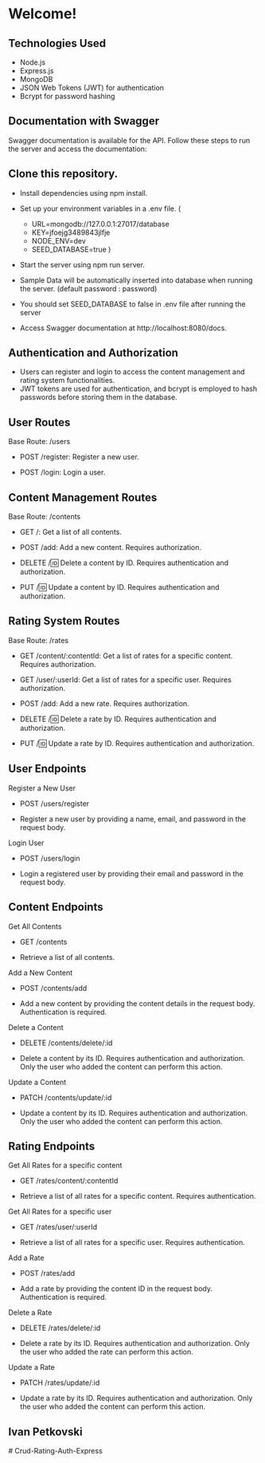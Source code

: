 # Welcome!


## Technologies Used
- Node.js
- Express.js
- MongoDB
- JSON Web Tokens (JWT) for authentication
- Bcrypt for password hashing


## Documentation with Swagger
Swagger documentation is available for the API. Follow these steps to run the server and access the documentation:


## Clone this repository.
- Install dependencies using npm install.

- Set up your environment variables in a .env file.
(
    - URL=mongodb://127.0.0.1:27017/database
    - KEY=jfoejg3489843jlfje
    - NODE_ENV=dev
    - SEED_DATABASE=true
)

- Start the server using npm run server.

- Sample Data will be automatically inserted into database when running the server. (default password : password)

- You should set SEED_DATABASE to false in .env file after running the server

- Access Swagger documentation at http://localhost:8080/docs.


## Authentication and Authorization
- Users can register and login to access the content management and rating system functionalities. 
- JWT tokens are used for authentication, and bcrypt is employed to hash passwords before storing them in the database.

## User Routes

Base Route: /users

- POST /register: Register a new user.

- POST /login: Login a user.


## Content Management Routes
Base Route: /contents

- GET /: Get a list of all contents.

- POST /add: Add a new content. Requires authorization.

- DELETE /:id: Delete a content by ID. Requires authentication and authorization.

- PUT /:id: Update a content by ID. Requires authentication and authorization.


## Rating System Routes
Base Route: /rates

- GET /content/:contentId: Get a list of rates for a specific content. Requires authorization.

- GET /user/:userId: Get a list of rates for a specific user. Requires authorization.

- POST /add: Add a new rate. Requires authorization.

- DELETE /:id: Delete a rate by ID. Requires authentication and authorization.

- PUT /:id: Update a rate by ID. Requires authentication and authorization.


## User Endpoints
Register a New User

- POST /users/register

- Register a new user by providing a name, email, and password in the request body.


Login User

- POST /users/login

- Login a registered user by providing their email and password in the request body.


## Content Endpoints
Get All Contents

- GET /contents

- Retrieve a list of all contents.

Add a New Content

- POST /contents/add

- Add a new content by providing the content details in the request body. Authentication is required.

Delete a Content

- DELETE /contents/delete/:id

- Delete a content by its ID. Requires authentication and authorization. Only the user who added the content can perform this action.

Update a Content

- PATCH /contents/update/:id

- Update a content by its ID. Requires authentication and authorization. Only the user who added the content can perform this action.


## Rating Endpoints
Get All Rates for a specific content

- GET /rates/content/:contentId

- Retrieve a list of all rates for a specific content. Requires authentication.

Get All Rates for a specific user

- GET /rates/user/:userId

- Retrieve a list of all rates for a specific user. Requires authentication.

Add a Rate

- POST /rates/add

- Add a rate by providing the content ID in the request body. Authentication is required.

Delete a Rate

- DELETE /rates/delete/:id

- Delete a rate by its ID. Requires authentication and authorization. Only the user who added the rate can perform this action.

Update a Rate

- PATCH /rates/update/:id

- Update a rate by its ID. Requires authentication and authorization. Only the user who added the content can perform this action.


## Ivan Petkovski

#   C r u d - R a t i n g - A u t h - E x p r e s s 
 
 